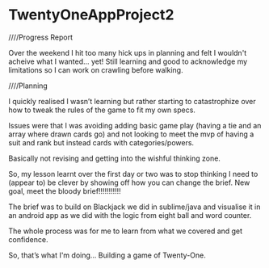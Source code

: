# TwentyOneAppProject2

////Progress Report

Over the weekend I hit too many hick ups in planning and felt I wouldn't acheive what I wanted... yet! 
Still learning and good to acknowledge my limitations so I can work on crawling before walking.

////Planning

I quickly realised I wasn’t learning but rather starting to catastrophize over how to tweak the rules of the game to fit my own specs.

Issues were that I was avoiding adding basic game play (having a tie and an array where drawn cards go) and not looking to meet the mvp of having a suit and rank but instead cards with categories/powers. 

Basically not revising and getting into the wishful thinking zone.

So, my lesson learnt over the first day or two was to stop thinking I need to (appear to) be clever by showing off how you can change the brief. New goal, meet the bloody brief!!!!!!!!!!!

The brief was to build on Blackjack we did in sublime/java and visualise it in an android app as we did with the logic from eight ball and word counter.

The whole process was for me to learn from what we covered and get confidence.

So, that’s what I'm doing... Building a game of Twenty-One.

